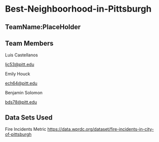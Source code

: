 # Best-Neighboorhood-in-Pittsburgh

## TeamName:PlaceHolder

## Team Members
Luis Castellanos 

ljc53@pitt.edu

Emily Houck
	
ech64@pitt.edu

Benjamin Solomon

bds78@pitt.edu

## Data Sets Used
Fire Incidents Metric
https://data.wprdc.org/dataset/fire-incidents-in-city-of-pittsburgh

